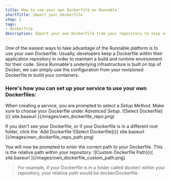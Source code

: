 ```yaml
---
title: How to use your own Dockerfile on Runnable
shortTitle: Import your Dockerfile
step: 1
tags:
- dockerfile
description: Import your own Dockerfile from your repository to skip service configuration.
---
```


One of the easiest ways to take advantage of the Runnable platform is to use your own Dockerfile. Usually, developers keep a Dockerfile within their application repository in order to maintain a build and runtime environment for their code. Since Runnable's underlying infrastructure is built on top of Docker, we can simply use the configuration from your revisioned Dockerfile to build your containers.  

### Here's how you can set up your service to use your own Dockerfiles:

When creating a service, you are prompted to select a *Setup Method*. Make sure to choose your Dockerfile under *Advanced Setup*.
  ![Select Dockerfile]({{ site.baseurl }}/images/own_dockerfile_repo.png)

If you don't see your Dockerfile, or if your Dockerfile is in a different root folder, click the `Add Dockerfile 
  ![Select Dockerfile]({{ site.baseurl }}/images/own_dockerfile_repo_path.png)

You will now be prompted to enter the correct path to your Dockerfile. This is the relative path within your repository. 
  ![Custom Dockerfile Path]({{ site.baseurl }}/images/own_dockerfile_custom_path.png)

> For example, if your Dockerfile is in a folder called docker/ within your repository, your relative path would be docker/Dockerfile






